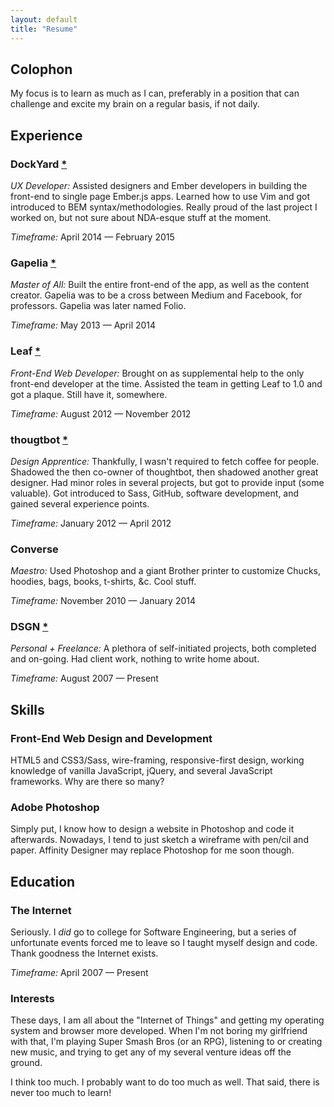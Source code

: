 ```yaml
---
layout: default
title: "Resume"
---
```


<h2 class="title">Colophon</h2>

My focus is to learn as much as I can, preferably in a position that can challenge and excite my brain on a regular basis, if not daily.



<div class="divider">
  <span class="divider__shape-01"></span>
  <span class="divider__shape-02"></span>
  <span class="divider__shape-03"></span>
  <span class="divider__shape-04"></span>
</div>



<h2 class="title">Experience</h2>

### DockYard [*](http://dockyard.com)

*UX Developer:*
Assisted designers and Ember developers in building the front-end to single page Ember.js apps. Learned how to use Vim and got introduced to BEM syntax/methodologies. Really proud of the last project I worked on, but not sure about NDA-esque stuff at the moment.

*Timeframe:*
April 2014 — February 2015



### Gapelia [*](http://gapelia.com)

*Master of All:*
Built the entire front-end of the app, as well as the content creator. Gapelia was to be a cross between Medium and Facebook, for professors. Gapelia was later named Folio.

*Timeframe:*
May 2013 — April 2014



### Leaf [*](http://leaf.me)

*Front-End Web Developer:*
Brought on as supplemental help to the only front-end developer at the time. Assisted the team in getting Leaf to 1.0 and got a plaque. Still have it, somewhere.

*Timeframe:*
August 2012 — November 2012



### thougtbot [*](http://thoughtbot.com)

*Design Apprentice:*
Thankfully, I wasn't required to fetch coffee for people. Shadowed the then co-owner of thoughtbot, then shadowed another great designer. Had minor roles in several projects, but got to provide input (some valuable). Got introduced to Sass, GitHub, software development, and gained several experience points.

*Timeframe:*
January 2012 — April 2012



### Converse

*Maestro:*
Used Photoshop and a giant Brother printer to customize Chucks, hoodies, bags, books, t-shirts, &c. Cool stuff.

*Timeframe:*
November 2010 — January 2014



### DSGN [*](http://dsgn.io)

*Personal + Freelance:*
A plethora of self-initiated projects, both completed and on-going. Had client work, nothing to write home about.

*Timeframe:*
August 2007 — Present



<div class="divider">
  <span class="divider__shape-01"></span>
  <span class="divider__shape-02"></span>
  <span class="divider__shape-03"></span>
  <span class="divider__shape-04"></span>
</div>



<h2 class="title">Skills</h2>

### Front-End Web Design and Development

HTML5 and CSS3/Sass, wire-framing, responsive-first design, working knowledge of vanilla JavaScript, jQuery, and several JavaScript frameworks. Why are there so many?

### Adobe Photoshop

Simply put, I know how to design a website in Photoshop and code it afterwards. Nowadays, I tend to just sketch a wireframe with pen/cil and paper. Affinity Designer may replace Photoshop for me soon though.



<div class="divider">
  <span class="divider__shape-01"></span>
  <span class="divider__shape-02"></span>
  <span class="divider__shape-03"></span>
  <span class="divider__shape-04"></span>
</div>



<h2 class="title">Education</h2>

### The Internet

Seriously. I *did* go to college for Software Engineering, but a series of unfortunate events forced me to leave so I taught myself design and code. Thank goodness the Internet exists.

*Timeframe:*
April 2007 — Present



<div class="divider">
  <span class="divider__shape-01"></span>
  <span class="divider__shape-02"></span>
  <span class="divider__shape-03"></span>
  <span class="divider__shape-04"></span>
</div>



### Interests

These days, I am all about the "Internet of Things" and getting my operating system and browser more developed. When I'm not boring my girlfriend with that, I'm playing Super Smash Bros (or an RPG), listening to or creating new music, and trying to get any of my several venture ideas off the ground.

I think too much. I probably want to do too much as well. That said, there is never too much to learn!



<div class="divider">
  <span class="divider__shape-01"></span>
  <span class="divider__shape-02"></span>
  <span class="divider__shape-03"></span>
  <span class="divider__shape-04"></span>
</div>